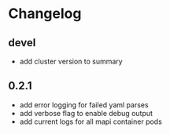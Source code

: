# Changelog

## devel

* add cluster version to summary

## 0.2.1

* add error logging for failed yaml parses
* add verbose flag to enable debug output
* add current logs for all mapi container pods
